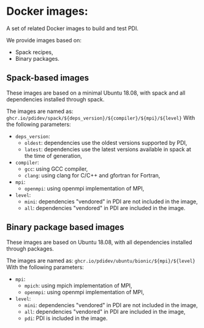 # Docker images:

A set of related Docker images to build and test PDI.

We provide images based on:
* Spack recipes,
* Binary packages.

## Spack-based images

These images are based on a minimal Ubuntu 18.08, with spack and all dependencies installed through
spack.

The images are named as: `ghcr.io/pdidev/spack/${deps_version}/${compiler}/${mpi}/${level}`
With the following parameters:
* `deps_version`:
  - `oldest`: dependencies use the oldest versions supported by PDI,
  - `latest`: dependencies use the latest versions available in spack at the time of generation,
* `compiler`:
  - `gcc`:   using GCC compiler,
  - `clang`: using clang for C/C++ and gfortran for Fortran,
* `mpi`:
  - `openmpi`: using openmpi implementation of MPI,
* `level`:
  - `mini`: dependencies "vendored" in PDI are not included in the image,
  - `all`: dependencies "vendored" in PDI are included in the image.


## Binary package based images

These images are based on Ubuntu 18.08, with all dependencies installed through packages.

The images are named as: `ghcr.io/pdidev/ubuntu/bionic/${mpi}/${level}`
With the following parameters:
* `mpi`:
  - `mpich`: using mpich implementation of MPI,
  - `openmpi`: using openmpi implementation of MPI,
* `level`:
  - `mini`: dependencies "vendored" in PDI are not included in the image,
  - `all`: dependencies "vendored" in PDI are included in the image,
  - `pdi`: PDI is included in the image.

